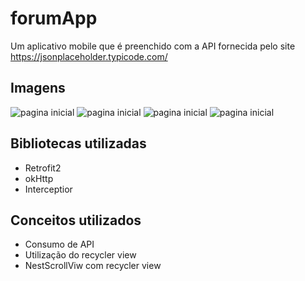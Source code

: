 # forumApp

Um aplicativo mobile que é preenchido com a API fornecida pelo site https://jsonplaceholder.typicode.com/

## Imagens

![pagina inicial](https://imgur.com/ri8CPbJ)
![pagina inicial](https://imgur.com/qH7VfL3)
![pagina inicial](https://imgur.com/D3uQT5S)
![pagina inicial](https://imgur.com/B09G5zE)


## Bibliotecas utilizadas

- Retrofit2
- okHttp
- Interceptior

## Conceitos utilizados

- Consumo de API
- Utilização do recycler view
- NestScrollViw com recycler view
